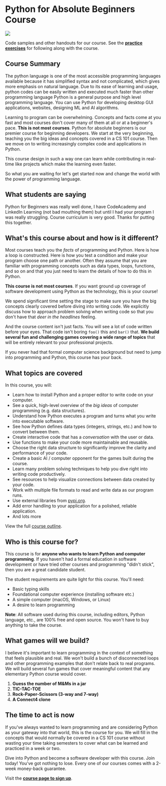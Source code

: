 # Python for Absolute Beginners Course

![](readme_resources/absolute-beginners.jpg)

Code samples and other handouts for our course. See the [**practice exercises**](/practices) for following along with the course.



## Course Summary

The python language is one of the most accessible programming languages available because it has simplified syntax and not complicated, 
which gives more emphasis on natural language. 
Due to its ease of learning and usage, python codes can be easily written and executed much faster than other programming language
Python is a general purpose and high level programming language. You can use Python for developing desktop GUI applications, websites, designing ML and AI algorithms.

Learning to program can be overwhelming. Concepts and facts come at you fast and most courses don't cover many of them at all or at a beginner's pace. **This is not most courses**. Python for absolute beginners is our premier course for beginning developers. We start at the very beginning, teaching you the big ideas and concepts covered in a CS 101 course. Then we move on to writing increasingly complex code and applications in Python.

This course design in such a way one can learn while contributing in real-time like projects which make the learning even faster. 

So what you are waiting for let's get started now and change the world with the power of programming language.


## What students are saying

Python for Beginners was really well done, I have CodeAcademy and LinkedIn Learning (not bad mouthing them) but until I had your program I was really struggling. Course curriculum is very good. Thanks for putting this together. 



## What's this course about and how is it different?

Most courses teach you the *facts* of programming and Python. Here is
how a loop is constructed. Here is how you test a condition and make
your program choose one path or another. Often they assume that you are
familiar with programming concepts such as data types, loops, functions, 
and so on and that you just need to learn the details of how to do this in 
Python.

**This course is not most courses**. If you want ground up coverage of 
software development using Python as the technology, this is your course!

We spend significant time setting the stage to make sure you have 
the big concepts clearly covered before diving into writing code. We
explicitly discuss how to approach problem solving when writing code
so that you don't have that *deer in the headlines* feeling.
 
And the course content isn't just facts. You will see a lot of code 
written before your eyes. That code isn't boring `foo()` this and
`bar()` that. **We build several fun and challenging games covering a wide
range of topics** that will be entirely relevant to your professional
projects.

If you never had that formal computer science background but need to
jump into programming and Python, this course has your back.



## What topics are covered

In this course, you will:

* Learn how to install Python and a proper editor to write code on your computer.
* See a quick, high-level overview of the *big ideas* of computer programming (e.g. data structures).
* Understand how Python executes a program and turns what you write into executable software.
* See how Python defines data types (integers, strings, etc.) and how to convert between them.
* Create interactive code that has a *conversation* with the user or data.
* Use functions to make your code more maintainable and reusable.
* Choose the right data structure to significantly improve the clarity and performance of your code.
* Create a basic AI / computer opponent for the games built during the course.
* Learn many problem solving techniques to help you dive right into writing code productively.
* See resources to help visualize connections between data created by your code.
* Work with multiple file formats to read and write data as our program runs.
* Use external libraries from [pypi.org](https://pypi.org).
* Add error handling to your application for a polished, reliable application.
* And lots more

View the full [course outline](https://training.talkpython.fm/courses/explore_beginners/python-for-absolute-beginners#course_outline).




## Who is this course for?

This course is for **anyone who wants to learn Python and computer programming**. If you haven't had a formal education in software development or have tried other courses and programming "didn't stick", then you are a great candidate student.

The student requirements are quite light for this course. You'll need:

* Basic typing skills
* Foundational computer experience (installing software etc.) 
* A simple computer (macOS, Windows, or Linux)
* A desire to learn programming

**Note**: All software used during this course, including editors, Python language, etc., are 100% free and open source. You won't have to buy anything to take the course.




## What games will we build?

I believe it's important to learn programming in the context of something that feels plausible and real. We won't build a bunch of disconnected loops and other programming examples that don't relate back to real programs. We  will build several fun games that cover meaningful content that any elementary 
Python course would cover.

1. **Guess the number of M&Ms in a jar**
2. **TIC-TAC-TOE**
3. **Rock-Paper-Scissors (3-way and 7-way)**
4. **A Connect4 clone**



## The time to act is now

If you've always wanted to learn programming and are considering Python as your gateway into that world, this is the course for you. We will fill in the concepts that would normally be covered in a CS 101 course without wasting your time taking semesters to cover what can be learned and practiced in a week or two.

Dive into Python and become a software developer with this course. Join today! You've got nothing to lose. Every one of our courses comes with a 2-week money-back guarantee.

Visit the [**course page to sign up**](https://training.talkpython.fm/courses/explore_beginners/python-for-absolute-beginners).
